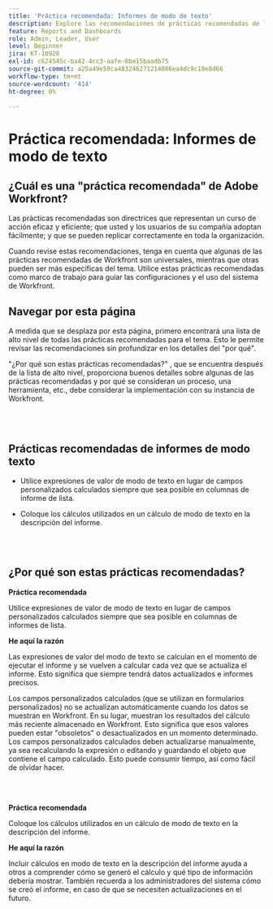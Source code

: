 ```yaml
---
title: 'Práctica recomendada: Informes de modo de texto'
description: Explore las recomendaciones de prácticas recomendadas de los expertos de Adobe Workfront sobre la configuración, administración y uso de la creación de informes de modo de texto de Workfront.
feature: Reports and Dashboards
role: Admin, Leader, User
level: Beginner
jira: KT-10928
exl-id: c624545c-ba42-4cc3-aafe-8be15baadb75
source-git-commit: a25a49e59ca483246271214886ea4dc9c10e8d66
workflow-type: tm+mt
source-wordcount: '414'
ht-degree: 0%

---
```


# Práctica recomendada: Informes de modo de texto

## ¿Cuál es una &quot;práctica recomendada&quot; de Adobe Workfront?

Las prácticas recomendadas son directrices que representan un curso de acción eficaz y eficiente; que usted y los usuarios de su compañía adoptan fácilmente; y que se pueden replicar correctamente en toda la organización.

Cuando revise estas recomendaciones, tenga en cuenta que algunas de las prácticas recomendadas de Workfront son universales, mientras que otras pueden ser más específicas del tema. Utilice estas prácticas recomendadas como marco de trabajo para guiar las configuraciones y el uso del sistema de Workfront.

## Navegar por esta página

A medida que se desplaza por esta página, primero encontrará una lista de alto nivel de todas las prácticas recomendadas para el tema. Esto le permite revisar las recomendaciones sin profundizar en los detalles del &quot;por qué&quot;.

&quot;¿Por qué son estas prácticas recomendadas?&quot; , que se encuentra después de la lista de alto nivel, proporciona buenos detalles sobre algunas de las prácticas recomendadas y por qué se consideran un proceso, una herramienta, etc., debe considerar la implementación con su instancia de Workfront.

</br>
</br>

## Prácticas recomendadas de informes de modo texto

* Utilice expresiones de valor de modo de texto en lugar de campos personalizados calculados siempre que sea posible en columnas de informe de lista.

* Coloque los cálculos utilizados en un cálculo de modo de texto en la descripción del informe.

</br>
</br>

## ¿Por qué son estas prácticas recomendadas?

**Práctica recomendada**

Utilice expresiones de valor de modo de texto en lugar de campos personalizados calculados siempre que sea posible en columnas de informes de lista.



**He aquí la razón**

Las expresiones de valor del modo de texto se calculan en el momento de ejecutar el informe y se vuelven a calcular cada vez que se actualiza el informe. Esto significa que siempre tendrá datos actualizados e informes precisos.



Los campos personalizados calculados (que se utilizan en formularios personalizados) no se actualizan automáticamente cuando los datos se muestran en Workfront. En su lugar, muestran los resultados del cálculo más reciente almacenado en Workfront. Esto significa que esos valores pueden estar &quot;obsoletos&quot; o desactualizados en un momento determinado. Los campos personalizados calculados deben actualizarse manualmente, ya sea recalculando la expresión o editando y guardando el objeto que contiene el campo calculado. Esto puede consumir tiempo, así como fácil de olvidar hacer.


</br>
</br>

**Práctica recomendada**

Coloque los cálculos utilizados en un cálculo de modo de texto en la descripción del informe.



**He aquí la razón**

Incluir cálculos en modo de texto en la descripción del informe ayuda a otros a comprender cómo se generó el cálculo y qué tipo de información debería mostrar. También recuerda a los administradores del sistema cómo se creó el informe, en caso de que se necesiten actualizaciones en el futuro.
